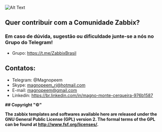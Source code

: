 ![Alt Text](https://github.com/MagnoMonteCerqueira/Zabbix/blob/master/Zabbix_3.2/src/img/zabbix.jpg)

## Quer contribuir com a Comunidade Zabbix? 

### Em caso de dúvida, sugestão ou dificuldade junte-se a nós no Grupo do Telegram!

* Grupo: https://t.me/ZabbixBrasil 

## Contatos:


* Telegram: @Magnopeem
* Skype: magnopeem_rj@hotmail.com
* E-mail: magnopeem@gmail.com
* Linkedin: https://br.linkedin.com/in/magno-monte-cerqueira-976b1587




<b/>
## Copyright "©"  

The zabbix templates and softwares available here are released under the GNU General Public License (GPL) version 2. The formal terms of the GPL can be found at http://www.fsf.org/licenses/.


